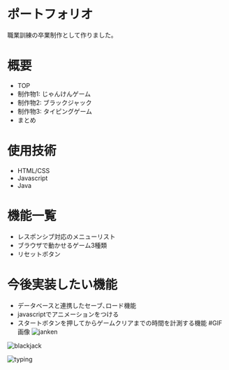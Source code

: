 # ポートフォリオ
職業訓練の卒業制作として作りました｡
# 概要
* TOP
* 制作物1: じゃんけんゲーム
* 制作物2: ブラックジャック
* 制作物3: タイピングゲーム
* まとめ
# 使用技術
* HTML/CSS
* Javascript
* Java
# 機能一覧
* レスポンシブ対応のメニューリスト
* ブラウザで動かせるゲーム3種類
* リセットボタン
# 今後実装したい機能
* データベースと連携したセーブ､ロード機能
* javascriptでアニメーションをつける
* スタートボタンを押してからゲームクリアまでの時間を計測する機能
#GIF画像
![janken](https://github.com/yuki-kuro/portfolio/assets/68685590/6321d515-340f-47af-a7e6-2f52d14fc09f)

![blackjack](https://github.com/yuki-kuro/portfolio/assets/68685590/9bb664f6-573f-4e3c-88c5-532aab39f0f4)

![typing](https://github.com/yuki-kuro/portfolio/assets/68685590/16c9899a-aa3a-4f5f-b084-90a08893ed2c)
